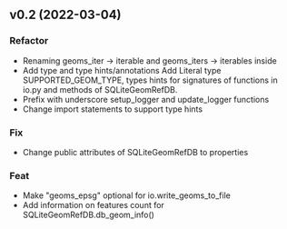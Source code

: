 ## v0.2 (2022-03-04)

### Refactor

- Renaming geoms_iter -> iterable and geoms_iters -> iterables inside
- Add type and type hints/annotations Add Literal type SUPPORTED_GEOM_TYPE, types hints for signatures of functions in io.py and methods of SQLiteGeomRefDB.
- Prefix with underscore setup_logger and update_logger functions
- Change import statements to support type hints

### Fix

- Change public attributes of SQLiteGeomRefDB to properties

### Feat

- Make "geoms_epsg" optional for io.write_geoms_to_file
- Add information on features count for SQLiteGeomRefDB.db_geom_info()

